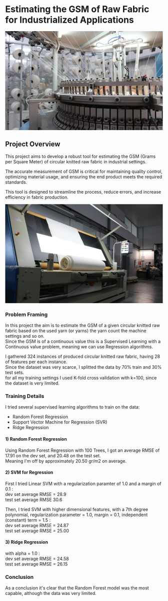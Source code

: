 # Estimating the GSM of Raw Fabric for Industrialized Applications

<p align="center">
  <img src="images/image1.jpg" alt="Raw fabric control" title="Raw fabric control">
</p>

## Project Overview

This project aims to develop a robust tool for estimating the GSM (Grams per Square Meter) of circular knitted raw fabric in industrial settings.<br>

The accurate measurement of GSM is critical for maintaining quality control, optimizing material usage, and ensuring the end product meets the required standards.<br>

This tool is designed to streamline the process, reduce errors, and increase efficiency in fabric production.

<p align="center">
  <img src="images/image2.jpg" alt="Raw fabric control" title="Raw fabric control">
</p>

### Problem Framing

In this project the aim is to estimate the GSM of a given circular knitted raw fabric based on the used yarn (or yarns) the yarn count the machine settings and so on.<br>
Since the GSM is of a continuous value this is a Supervised Learning with a Continuous value problem, meaning we can use Regression algorithms.<br>


I gathered 324 instances of produced circular knitted raw fabric, having 28 of features per each instance.<br>
Since the dataset was very scarce, I splitted the data by 70% train and 30% test sets.<br>
for all my training settings I used K-fold cross validation with k=100, since the dataset is very limited.<br>



### Training Details

I tried several supervised learning algorithms to train on the data:<br>
- Random Forest Regression<br>
- Support Vector Machine for Regression (SVR)<br>
- Ridge Regression<br>

#### 1) Random Forest Regression
Using Random Forest Regression with 100 Trees, I got an average RMSE of 17.91 on the dev set, and 20.48 on the test set.<br>
Meaning I'm off by approximately 20.50 gr/m2 on average.<br>

#### 2) SVM for Regression

First I tried Linear SVM with a regularization paramter of 1.0 and a margin of 0.1 :<br>
dev set average RMSE = 28.9<br>
test set average RMSE 30.6<br>

Then, I tried SVM with higher dimensional features, with a 7th degree polynomial, regularization parameter = 1.0, margin = 0.1, independent (constant) term = 1.5 :<br>
dev set average RMSE = 24.87<br>
test set average RMSE = 25.00<br>

#### 3) Ridge Regression
with alpha = 1.0 :<br>
dev set average RMSE = 24.58<br>
test set average RMSE = 26.15<br>

### Conclusion
As a conclusion it's clear that the Random Forest model was the most capable, although the data was very limited.<br> 

